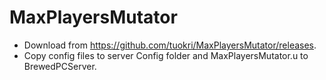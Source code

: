 # MaxPlayersMutator

- Download from https://github.com/tuokri/MaxPlayersMutator/releases.
- Copy config files to server Config folder and MaxPlayersMutator.u to BrewedPCServer.
